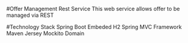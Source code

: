 #Offer Management Rest Service
This web service allows offer to be managed via REST 

#Technology Stack
Spring Boot
Embeded H2 
Spring MVC Framework
Maven
Jersey
Mockito
Domain 

